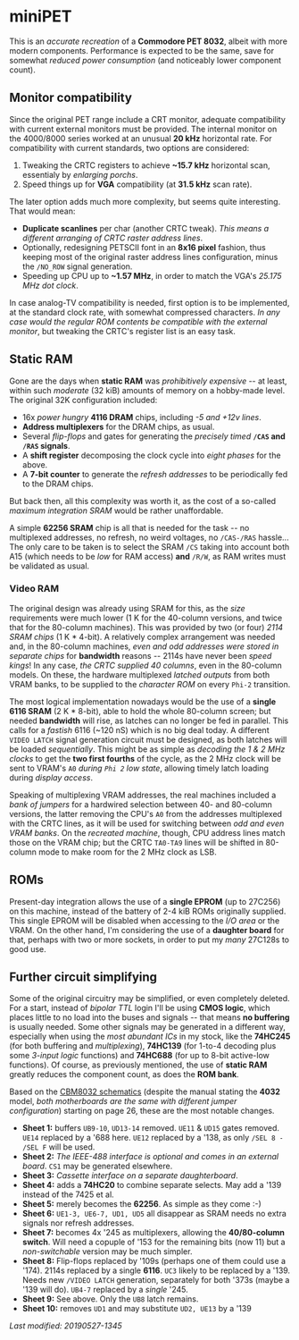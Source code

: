 # miniPET

This is an _accurate *recreation*_ of a **Commodore PET 8032**, albeit
with more modern components. Performance is expected to be the same, save for
somewhat _reduced power consumption_ (and noticeably lower component count).

## Monitor compatibility

Since the original PET range include a CRT monitor, adequate compatibility with
current external monitors must be provided. The internal monitor on the 4000/8000
series worked at an unusual **20 kHz** horizontal rate. For compatibility with
current standards, two options are considered:

1) Tweaking the CRTC registers to achieve **~15.7 kHz** horizontal scan, essentialy
by _enlarging porchs_.
2) Speed things up for **VGA** compatibility (at **31.5 kHz** scan rate).

The later option adds much more complexity, but seems quite interesting. That would mean:

- **Duplicate scanlines** per char (another CRTC tweak). _This means a different arranging
of CRTC raster address lines_.
- Optionally, redesigning PETSCII font in an **8x16 pixel** fashion, thus keeping most of the
original raster address lines configuration, minus the `/NO_ROW` signal generation.
- Speeding up CPU up to **~1.57 MHz**, in order to match the VGA's _25.175 MHz dot clock_.

In case analog-TV compatibility is needed, first option is to be implemented, at the standard
clock rate, with somewhat compressed characters. _In any case would the regular ROM contents
be compatible with the external monitor_, but tweaking the CRTC's register list is an easy task.

## Static RAM

Gone are the days when **static RAM** was _prohibitively expensive_ -- at least, within such
_moderate_ (32 kiB) amounts of memory on a hobby-made level. The original 32K configuration included:

- 16x _power hungry_ **4116 DRAM** chips, including _-5 and +12v lines_.
- **Address multiplexers** for the DRAM chips, as usual.
- Several _flip-flops_ and gates for generating the _precisely timed_ **`/CAS` and `/RAS` signals**.
- A **shift register** decomposing the clock cycle into _eight phases_ for the above.
- A **7-bit counter** to generate the _refresh addresses_ to be periodically fed to the DRAM chips.

But back then, all this complexity was worth it, as the cost of a so-called _maximum integration SRAM_
would be rather unaffordable.

A simple **62256 SRAM** chip is all that is needed for the task -- no multiplexed addresses, no refresh,
no weird voltages, no `/CAS-/RAS` hassle... The only care to be taken is to select the SRAM `/CS` taking
into account both A15 (which needs to be _low_ for RAM access) **and** `/R/W`, as RAM writes must be
validated as usual.

### Video RAM

The original design was already using SRAM for this, as the _size_ requirements were much lower (1 K for
the 40-column versions, and twice that for the 80-column machines). This was provided by two (or four)
_2114 SRAM chips_ (1 K * 4-bit). A relatively complex arrangement was needed and, in the 80-column machines,
_even and odd addresses were stored in separate chips_ for **bandwidth** reasons -- 2114s have never been
_speed kings_! In any case, _the CRTC supplied 40 columns_, even in the 80-column models. On these, the
hardware multiplexed _latched outputs_ from both VRAM banks, to be supplied to the _character ROM_ on
every `Phi-2` transition.

The most logical implementation nowadays would be the use of a **single 6116 SRAM** (2 K * 8-bit), able
to hold the whole 80-column screen; but needed **bandwidth** will rise, as latches can no longer be fed in
parallel. This calls for a _fastish_ 6116 (~120 nS) which is no big deal today. A different `VIDEO LATCH`
signal generation circuit must be designed, as both latches will be loaded _sequentially_. This might be
as simple as _decoding the 1 & 2 MHz clocks_ to get the **two first fourths** of the cycle, as the 2 MHz clock
will be sent to VRAM's `A0` _during `Phi 2` low state_, allowing timely latch loading during _display access_.

Speaking of multiplexing VRAM addresses, the real machines included a _bank of jumpers_ for a hardwired
selection between 40- and 80-column versions, the latter removing the CPU's `A0` from the addresses
multiplexed with the CRTC lines, as it will be used for switching between _odd and even VRAM banks_. On
the _recreated machine_, though, CPU address lines match those on the VRAM chip; but the CRTC `TA0-TA9`
lines will be shifted in 80-column mode to make room for the 2 MHz clock as LSB.

## ROMs

Present-day integration allows the use of a **single EPROM** (up to 27C256) on this
machine, instead of the battery of 2-4 kiB ROMs originally supplied. This single EPROM
will be disabled when accessing to the _I/O area_ or the VRAM. On the other hand, I'm
considering the use of a **daughter board** for that, perhaps with two or more sockets,
in order to put my _many_ 27C128s to good use.

## Further circuit simplifying

Some of the original circuitry may be simplified, or even completely deleted. For a start,
instead of _bipolar TTL_ login I'll be using **CMOS logic**, which places little to no load
into the buses and signals -- that means **no buffering** is usually needed. Some other signals
may be generated in a different way, especially when using the _most abundant ICs_ in my stock,
like the **74HC245** (for both buffering and _multiplexing_), **74HC139** (for 1-to-4 decoding
plus some _3-input logic_ functions) and **74HC688** (for up to 8-bit active-low functions).
Of course, as previously mentioned, the use of **static RAM** greatly reduces the component count,
as does the **ROM bank**.

Based on the [CBM8032 schematics](http://www.zimmers.net/anonftp/pub/cbm/schematics/computers/pet/4000_Series_4016-4032_Technical_Reference.pdf)
(despite the manual stating the **4032** model, _both motherboards are the same
with different jumper configuration_) starting on page 26, these are the most notable changes.

- **Sheet 1:** buffers `UB9-10`, `UD13-14` removed. `UE11` & `UD15` gates removed. `UE14` replaced by a '688 here.
`UE12` replaced by a '138, as only `/SEL 8 - /SEL F` will be used.
- **Sheet 2:** _The IEEE-488 interface is optional and comes in an external board_. `CS1` may be generated elsewhere.
- **Sheet 3:** _Cassette interface on a separate daughterboard_.
- **Sheet 4:** adds a **74HC20** to combine separate selects. May add a '139 instead of the 7425 et al.
- **Sheet 5:** merely becomes the **62256**. As simple as they come :-)
- **Sheet 6:** `UE1-3, UE6-7, UD1, UD5` all disappear as SRAM needs no extra signals nor refresh addresses.
- **Sheet 7:** becomes 4x '245 as multiplexers, allowing the **40/80-column switch**. Will need a copuple of '153
for the remaining bits (now 11) but a _non-switchable_ version may be much simpler.
- **Sheet 8:** Flip-flops replaced by '109s (perhaps one of them could use a '174). 2114s replaced by a single **6116**.
`UC3` likely to be replaced by a '139. Needs new `/VIDEO LATCH` generation, separately for both '373s (maybe a '139 will do).
`UB4-7` replaced by a _single_ '245.
- **Sheet 9:** See above. Only the `UB8` latch remains.
- **Sheet 10:** removes `UD1` and may substitute `UD2, UE13` by a '139

*Last modified: 20190527-1345*

